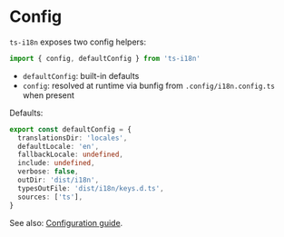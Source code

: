 # Config

`ts-i18n` exposes two config helpers:

```ts
import { config, defaultConfig } from 'ts-i18n'
```

- `defaultConfig`: built-in defaults
- `config`: resolved at runtime via bunfig from `.config/i18n.config.ts` when present

Defaults:

```ts
export const defaultConfig = {
  translationsDir: 'locales',
  defaultLocale: 'en',
  fallbackLocale: undefined,
  include: undefined,
  verbose: false,
  outDir: 'dist/i18n',
  typesOutFile: 'dist/i18n/keys.d.ts',
  sources: ['ts'],
}
```

See also: [Configuration guide](/config).
